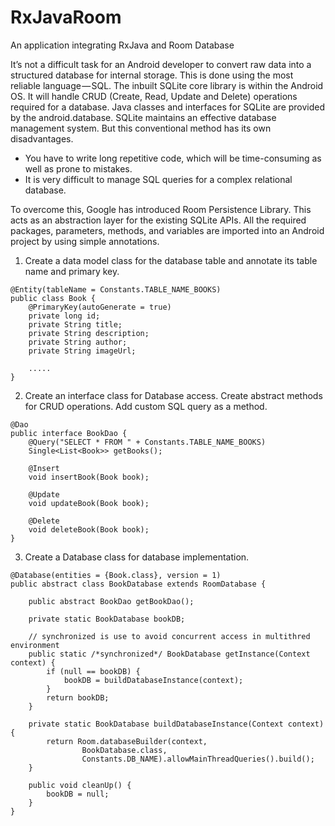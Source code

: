 # RxJavaRoom
An application integrating RxJava and Room Database


It’s not a difficult task for an Android developer to convert raw data into a structured database for internal storage. This is done using the most reliable language — SQL. The inbuilt SQLite core library is within the Android OS. It will handle CRUD (Create, Read, Update and Delete) operations required for a database. Java classes and interfaces for SQLite are provided by the android.database. SQLite maintains an effective database management system. But this conventional method has its own disadvantages.

* You have to write long repetitive code, which will be time-consuming as well as prone to mistakes.
* It is very difficult to manage SQL queries for a complex relational database.

To overcome this, Google has introduced Room Persistence Library. This acts as an abstraction layer for the existing SQLite APIs. All the required packages, parameters, methods, and variables are imported into an Android project by using simple annotations.

1. Create a data model class for the database table and annotate its table name and primary key.

```
@Entity(tableName = Constants.TABLE_NAME_BOOKS)
public class Book {
    @PrimaryKey(autoGenerate = true)
    private long id;
    private String title;
    private String description;
    private String author;
    private String imageUrl;
    
    .....
}
```

2. Create an interface class for Database access. Create abstract methods for CRUD operations. Add custom SQL query as a method.

```
@Dao
public interface BookDao {
    @Query("SELECT * FROM " + Constants.TABLE_NAME_BOOKS)
    Single<List<Book>> getBooks();

    @Insert
    void insertBook(Book book);

    @Update
    void updateBook(Book book);

    @Delete
    void deleteBook(Book book);
}
```

3. Create a Database class for database implementation.

```
@Database(entities = {Book.class}, version = 1)
public abstract class BookDatabase extends RoomDatabase {

    public abstract BookDao getBookDao();

    private static BookDatabase bookDB;

    // synchronized is use to avoid concurrent access in multithred environment
    public static /*synchronized*/ BookDatabase getInstance(Context context) {
        if (null == bookDB) {
            bookDB = buildDatabaseInstance(context);
        }
        return bookDB;
    }

    private static BookDatabase buildDatabaseInstance(Context context) {
        return Room.databaseBuilder(context,
                BookDatabase.class,
                Constants.DB_NAME).allowMainThreadQueries().build();
    }

    public void cleanUp() {
        bookDB = null;
    }
}
```

